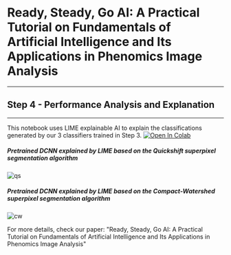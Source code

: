 # Ready, Steady, Go AI: A Practical Tutorial on Fundamentals of Artificial Intelligence and Its Applications in Phenomics Image Analysis
----
## Step 4 - Performance Analysis and Explanation
----

This notebook uses LIME explainable AI to explain the classifications generated by our 3 classifiers trained in Step 3. [![Open In Colab](https://colab.research.google.com/assets/colab-badge.svg)](https://colab.research.google.com/github/faridnakhle/RSG/blob/main/RSG_LIME%20explanations.ipynb)

##### Pretrained DCNN explained by LIME based on the Quickshift superpixel segmentation algorithm

 ![qs](http://faridnakhle.com/pv/githubimages/limeqs.png?)
 
##### Pretrained DCNN explained by LIME based on the Compact-Watershed superpixel segmentation algorithm

 ![cw](http://faridnakhle.com/pv/githubimages/limecw.png?)

For more details, check our paper: "Ready, Steady, Go AI: A Practical Tutorial on Fundamentals of Artificial Intelligence and Its Applications in Phenomics Image Analysis"